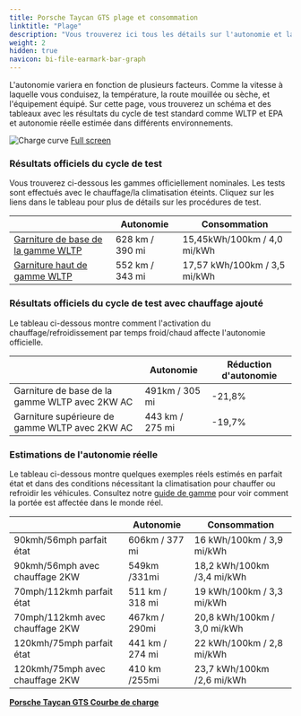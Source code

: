 ```yaml
---
title: Porsche Taycan GTS plage et consommation
linktitle: "Plage"
description: "Vous trouverez ici tous les détails sur l'autonomie et la consommation pour Porsche Taycan GTS."
weight: 2
hidden: true
navicon: bi-file-earmark-bar-graph
---
```

<!-- markdownlint-disable MD033 -->
<!-- markdownlint-disable MD010 -->

L'autonomie variera en fonction de plusieurs facteurs. Comme la vitesse à laquelle vous conduisez, la température, la route mouillée ou sèche, et l'équipement équipé. Sur cette page, vous trouverez un schéma et des tableaux avec les résultats du cycle de test standard comme WLTP et EPA et autonomie réelle estimée dans différents environnements.

<img class="img-fluid" alt="Charge curve" src="/images//models/porsche/taycan/taycan_gts/range.svg"/>
<a href="/images/models/porsche/taycan/taycan_gts/range.svg">Full screen</a>

### Résultats officiels du cycle de test

Vous trouverez ci-dessous les gammes officiellement nominales. Les tests sont effectués avec le chauffage/la climatisation éteints. Cliquez sur les liens dans le tableau pour plus de détails sur les procédures de test.

<div class="table-responsive">
<table class="table table-striped border">
	<thead>
		<tr>
			<th>
			</th>
			<th>
				Autonomie
			</th>
			<th>
				Consommation
			</th>
		</tr>
	</thead>
	<tbody>
		<tr>
			<td>
				<a href="../../../../../guides/understandingrange/wltp/ ">
					Garniture de base de la gamme WLTP
				</a>
			</td>
			<td>
				628 km / 390 mi
			</td>
			<td>
				15,45kWh/100km / 4,0 mi/kWh
			</td>
		</tr>
		<tr>
			<td>
				<a href="../../../../../guides/understandingrange/wltp/ ">
					Garniture haut de gamme WLTP
				</a>
			</td>
			<td>
				552 km / 343 mi
			</td>
			<td>
				17,57 kWh/100km / 3,5 mi/kWh
			</td>
		</tr>
	</tbody>
</table>
</div>

### Résultats officiels du cycle de test avec chauffage ajouté

Le tableau ci-dessous montre comment l'activation du chauffage/refroidissement par temps froid/chaud affecte l'autonomie officielle.

<div class="table-responsive">
<table class="table table-striped border">
	<thead>
		<tr>
			<th>
			</th>
			<th>
				Autonomie
			</th>
			<th>
				Réduction d'autonomie
			</th>
		</tr>
	</thead>
	<tbody>
		<tr>
			<td>
				Garniture de base de la gamme WLTP avec 2KW AC
			</td>
			<td>
				 491km / 305 mi 
			</td>
			<td>
				-21,8%
			</td>
		</tr>
		<tr>
			<td>
				Garniture supérieure de gamme WLTP avec 2KW AC
			</td>
			<td>
				443 km / 275 mi
			</td>
			<td>
				-19,7%
			</td>
		</tr>
	</tbody>
</table>
</div>

### Estimations de l'autonomie réelle

Le tableau ci-dessous montre quelques exemples réels estimés en parfait état et dans des conditions nécessitant la climatisation pour chauffer ou refroidir les véhicules. Consultez notre [guide de gamme](../../../../../guides/understandingrange/) pour voir comment la portée est affectée dans le monde réel.

<div class="table-responsive">
<table class="table table-striped border">
	<thead>
		<tr>
			<th>
			</th>
			<th>
				Autonomie
			</th>
			<th>
				Consommation
			</th>
		</tr>
	</thead>
	<tbody>
		<tr>
			<td>
				90kmh/56mph parfait état
			</td>
			<td>
				606km / 377 mi
			</td>
			<td>
				16 kWh/100km / 3,9 mi/kWh
			</td>
		</tr>
		<tr>
			<td>
				90kmh/56mph avec chauffage 2KW
			</td>
			<td>
				549km /331mi
			</td>
			<td>
				18,2 kWh/100km /3,4 mi/kWh 
			</td>
		</tr>
		<tr>
			<td>
				70mph/112kmh parfait état
			</td>
			<td>
				511 km / 318 mi
			</td>
			<td>
				19 kWh/100km / 3,3 mi/kWh
			</td>
		</tr>
		<tr>
			<td>
				70mph/112kmh avec chauffage 2KW
			</td>
			<td>
				467km / 290mi
			</td>
			<td>
				20,8 kWh/100km / 3,0 mi/kWh  
			</td>
		</tr>
		<tr>
			<td>
				120kmh/75mph parfait état
			</td>
			<td>
				441 km / 274 mi
			</td>
			<td>
				22 kWh/100km / 2,8 mi/kWh
			</td>
		</tr>
		<tr>
			<td>
				120kmh/75mph avec chauffage 2KW
			</td>
			<td>
				410 km /255mi
			</td>
			<td>
				23,7 kWh/100km /2,6 mi/kWh
			</td>
		</tr>
	</tbody>
</table>
</div>
<div class="mt-3 mb-3">
<a href="../" class="text-decoration-none text-black">
<strong><i class="bi-arrow-left"></i> Porsche Taycan GTS </strong>
</a>
<a href="../chargingcurve/" class="text-decoration-none text-black float-end">
<strong>Courbe de charge <i class="bi-arrow-right"></i></strong>
</a>
</div>
